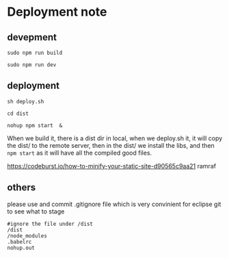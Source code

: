 # Deployment note

## devepment

`sudo npm run build`

`sudo npm run dev`

## deployment

`sh deploy.sh`

`cd dist`

`nohup npm start  &`

When we build it, there is a dist dir in local, when we deploy.sh it, it will copy the dist/ to the remote server,
then in the dist/ we install the libs, and then `npm start` as it will have all the compiled good files.

https://codeburst.io/how-to-minify-your-static-site-d90565c9aa21
ramraf

## others

please use and commit .gitignore file which is very convinient for eclipse git to see what to stage

```
#ignore the file under /dist
/dist
/node_modules
.babelrc
nohup.out
```